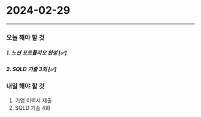 # 2024-02-29

---

### 오늘 해야 할 것


##### 1. 노션 포트폴리오 완성 [✅]

##### 2. SQLD 기출 3회 [✅]

### 내일 해야 할 것

1. 기업 이력서 제출
2. SQLD 기출 4회
